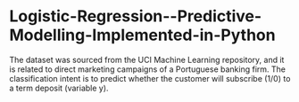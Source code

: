 # Logistic-Regression--Predictive-Modelling-Implemented-in-Python
The dataset was sourced from the UCI Machine Learning repository, and it is related to direct marketing campaigns of a Portuguese banking firm. The classification intent is to predict whether the customer will subscribe (1/0) to a term deposit (variable y). 
